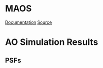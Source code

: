 # MAOS

[Documentation](https://lianqiw.github.com/maos)
[Source](https://github.com/lianqiw/maos)

# AO Simulation Results

## PSFs

